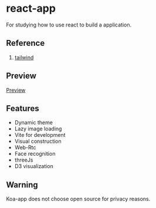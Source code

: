 # react-app

For studying how to use react to build a application.


## Reference

1. [tailwind](https://www.tailwindcss.cn/docs/space)

## Preview

[Preview](https://fortune-cook1e.github.io/react-app/#/lazy-load)

## Features

- Dynamic theme
- Lazy image loading
- Vite for development
- Visual construction
- Web-Rtc
- Face recognition
- threeJs
- D3 visualization

## Warning

Koa-app does not choose open source for privacy reasons.

